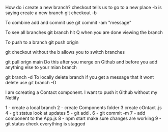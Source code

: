 How do i create a new branch?
checkout tells us to go to a new place 
-b is saying create a new branch
git checkout -b <name of branch>

To combine add and commit use 
git commit -am "message"

To see all branches 
git  branch 
hit Q when you are done viewing the branch 

To push to a branch 
git push origin <branch name>

git checkout <branch name> without the b allows you to switch branches

git pull orign main
Do this after you merge on Github and before you add anything else 
to your mian branch

git branch -d <branch name>
To locally delete branch 
if you get a message that it wont delete use git branch -D <branch name>

I am ccreating a Contact component. I want to push it Github without my Netlify

1 - create a local branch
2 - create Components folder
3 create cOntact .js
4 - git status look at updates 
5 - git add .
6 - git commit -m <message in quotes>
7 - add component to the App.js
8 - npm start make sure changes are working 
9 - git status check everything is stagged
